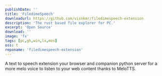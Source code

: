 ```yaml
---
publishDate: ''
title: 'FiledimeSpeech'
downloadurl: https://github.com/visnkmr/filedimespeech-extension
description: 'The rust based file explorer for PC.'
excerpt: 'Open Source'
download: ''
image: 'fx'
tags: [pc,gh,win,lx,mos]
oss: t
reponame: 'filedimespeech-extension'
---
```


A text to speech extension your browser and companion python server for a more melo voice to listen to your web content thanks to MeloTTS.